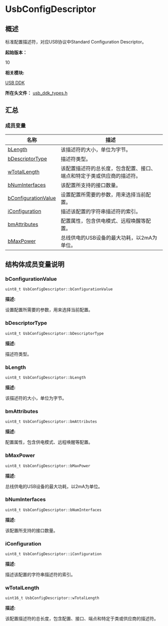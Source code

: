 # UsbConfigDescriptor


## 概述

标准配置描述符，对应USB协议中Standard Configuration Descriptor。

**起始版本：**

10

**相关模块:**

[USB DDK](_usb_ddk.md)

**所在头文件：** [usb_ddk_types.h](usb__ddk__types_8h.md)


## 汇总


### 成员变量

| 名称 | 描述 |
| -------- | -------- |
| [bLength](#blength) | 该描述符的大小，单位为字节。 |
| [bDescriptorType](#bdescriptortype) | 描述符类型。 |
| [wTotalLength](#wtotallength) | 该配置描述符的总长度，包含配置、接口、端点和特定于类或供应商的描述符。 |
| [bNumInterfaces](#bnuminterfaces) | 该配置所支持的接口数量。 |
| [bConfigurationValue](#bconfigurationvalue) | 设置配置所需要的参数，用来选择当前配置。 |
| [iConfiguration](#iconfiguration) | 描述该配置的字符串描述符的索引。 |
| [bmAttributes](#bmattributes) | 配置属性，包含供电模式、远程唤醒等配置。 |
| [bMaxPower](#bmaxpower) | 总线供电的USB设备的最大功耗，以2mA为单位。 |


## 结构体成员变量说明


### bConfigurationValue


```
uint8_t UsbConfigDescriptor::bConfigurationValue
```

**描述:**

设置配置所需要的参数，用来选择当前配置。


### bDescriptorType


```
uint8_t UsbConfigDescriptor::bDescriptorType
```

**描述:**

描述符类型。


### bLength


```
uint8_t UsbConfigDescriptor::bLength
```

**描述:**

该描述符的大小，单位为字节。


### bmAttributes


```
uint8_t UsbConfigDescriptor::bmAttributes
```

**描述:**

配置属性，包含供电模式、远程唤醒等配置。


### bMaxPower


```
uint8_t UsbConfigDescriptor::bMaxPower
```

**描述:**

总线供电的USB设备的最大功耗，以2mA为单位。


### bNumInterfaces


```
uint8_t UsbConfigDescriptor::bNumInterfaces
```

**描述:**

该配置所支持的接口数量。


### iConfiguration


```
uint8_t UsbConfigDescriptor::iConfiguration
```

**描述:**

描述该配置的字符串描述符的索引。


### wTotalLength


```
uint16_t UsbConfigDescriptor::wTotalLength
```

**描述:**

该配置描述符的总长度，包含配置、接口、端点和特定于类或供应商的描述符。
